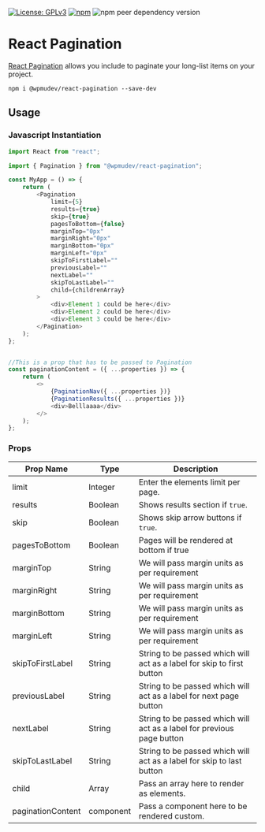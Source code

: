 [![License: GPLv3](https://img.shields.io/badge/License-GPL%20v3-blue.svg?color=green)](http://www.gnu.org/licenses/gpl-3.0)
[![npm](https://img.shields.io/npm/v/@wpmudev/react-pagination)](https://www.npmjs.com/package/@wpmudev/react-pagination)
![npm peer dependency version](https://img.shields.io/npm/dependency-version/@wpmudev/react-pagination/peer/react)

# React Pagination

[React Pagination](https://wpmudev.github.io/shared-ui-react/?path=/story/components-pagination--primary) allows you include to paginate your long-list items on your project.

```
npm i @wpmudev/react-pagination --save-dev
```

## Usage

### Javascript Instantiation

```js
import React from "react";

import { Pagination } from "@wpmudev/react-pagination";

const MyApp = () => {
	return (
		<Pagination
			limit={5}
			results={true}
			skip={true}
			pagesToBottom={false}
			marginTop="0px"
			marginRight="0px"
			marginBottom="0px"
			marginLeft="0px"
			skipToFirstLabel=""
			previousLabel=""
			nextLabel=""
			skipToLastLabel=""
			child={childrenArray}
		>
			<div>Element 1 could be here</div>
			<div>Element 2 could be here</div>
			<div>Element 3 could be here</div>
		</Pagination>
	);
};


//This is a prop that has to be passed to Pagination
const paginationContent = ({ ...properties }) => {
	return (
		<>
			{PaginationNav({ ...properties })}
			{PaginationResults({ ...properties })}
			<div>Belllaaaa</div>
		</>
	);
};
```

### Props

| Prop Name | Type    | Description                               |
| --------- | ------- | ----------------------------------------- |
| limit     | Integer | Enter the elements limit per page.        |
| results   | Boolean | Shows results section if `true`.          |
| skip      | Boolean | Shows skip arrow buttons if `true`.       |
| pagesToBottom | Boolean | Pages will be rendered at bottom if true |
| marginTop | String | We will pass margin units as per requirement |
| marginRight | String | We will pass margin units as per requirement |
| marginBottom | String | We will pass margin units as per requirement |
| marginLeft | String | We will pass margin units as per requirement |
| skipToFirstLabel | String | String to be passed which will act as a label for skip to first button |
| previousLabel | String | String to be passed which will act as a label for next page button |
| nextLabel | String | String to be passed which will act as a label for previous page button |
| skipToLastLabel | String | String to be passed which will act as a label for skip to last button |
| child     | Array   | Pass an array here to render as elements. |
| paginationContent | component | Pass a component here to be rendered custom. |
